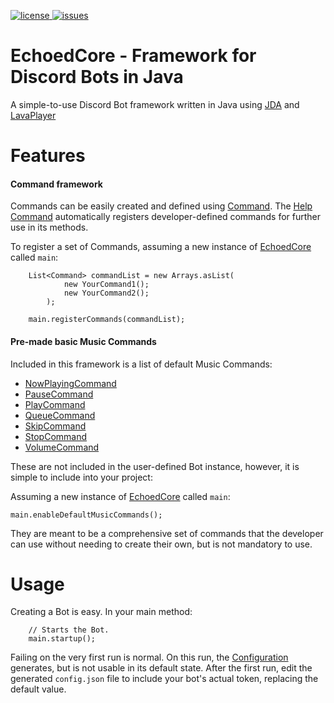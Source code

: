 [license]: https://img.shields.io/badge/License-Apache%202.0-lightgrey.svg
[issues]: https://img.shields.io/github/issues/ajstri/EchoedCore.svg 
[issues-link]: https://github.com/ajstri/EchoedCore/issues

[ ![license][] ](https://github.com/ajstri/EchoedCore/blob/master/LICENSE)
[ ![issues][] ][issues-link]

# EchoedCore - Framework for Discord Bots in Java
 A simple-to-use Discord Bot framework written in Java using [JDA](https://github.com/DV8FromTheWorld/JDA) and [LavaPlayer](https://github.com/sedmelluq/lavaplayer)

# Features
#### **Command framework**
Commands can be easily created and defined using [Command](https://github.com/ajstri/EchoedCore/blob/master/src/main/java/core/commands/Command.java).
The [Help Command](https://github.com/ajstri/EchoedCore/blob/master/src/main/java/core/commands/HelpCommand.java)
automatically registers developer-defined commands for further use in its methods.

To register a set of Commands, assuming a new instance of [EchoedCore](https://github.com/ajstri/EchoedCore/blob/master/src/main/java/core/EchoedCore.java) called `main`:

```java_holder_method_tree
    List<Command> commandList = new Arrays.asList(
            new YourCommand1();
            new YourCommand2();
        );

    main.registerCommands(commandList);
```

#### **Pre-made basic Music Commands**
Included in this framework is a list of default Music Commands:
- [NowPlayingCommand](https://github.com/ajstri/EchoedCore/blob/master/src/main/java/core/commands/music/NowPlayingCommand.java)
- [PauseCommand](https://github.com/ajstri/EchoedCore/blob/master/src/main/java/core/commands/music/PauseCommand.java)
- [PlayCommand](https://github.com/ajstri/EchoedCore/blob/master/src/main/java/core/commands/music/PlayCommand.java)
- [QueueCommand](https://github.com/ajstri/EchoedCore/blob/master/src/main/java/core/commands/music/QueueCommand.java)
- [SkipCommand](https://github.com/ajstri/EchoedCore/blob/master/src/main/java/core/commands/music/SkipCommand.java)
- [StopCommand](https://github.com/ajstri/EchoedCore/blob/master/src/main/java/core/commands/music/StopCommand.java)
- [VolumeCommand](https://github.com/ajstri/EchoedCore/blob/master/src/main/java/core/commands/music/VolumeCommand.java)

These are not included in the user-defined Bot instance, however, it is simple to include into your project:

Assuming a new instance of [EchoedCore](https://github.com/ajstri/EchoedCore/blob/master/src/main/java/core/EchoedCore.java) called `main`:

`main.enableDefaultMusicCommands();`

They are meant to be a comprehensive set of commands that the developer can use without needing to create their own, but is not mandatory to use.

# Usage

Creating a Bot is easy. In your main method:
```java_holder_method_tree
    // Starts the Bot.
    main.startup();
```
Failing on the very first run is normal. On this run, the [Configuration](https://github.com/ajstri/EchoedCore/blob/master/src/main/java/configuration/Configuration.java)
generates, but is not usable in its default state. After the first run, edit the generated `config.json` file
to include your bot's actual token, replacing the default value.
